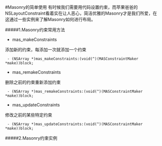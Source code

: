 #Masonry的简单使用
有时候我们需要用代码设置约束，而苹果爸爸的NSLayoutConstraint看着实在让人恶心，简洁优雅的Masonry才是我们所爱，在这通过一些实例来了解Masonry如何进行布局。

#####1.Masonry约束常用方法
- mas_makeConstraints

 添加新的约束，每添加一次就添加一个约束
```objc
 - (NSArray *)mas_makeConstraints:(void(^)(MASConstraintMaker *make))block;
```
- mas_remakeConstraints

 删除之前的约束重新添加约束
```objc
 - (NSArray *)mas_remakeConstraints:(void(^)(MASConstraintMaker *make))block;
```
- mas_updateConstraints

 修改之前的某些特定约束
```objc
 - (NSArray *)mas_updateConstraints:(void(^)(MASConstraintMaker *make))block;
```

#####2.Masonry约束实例

